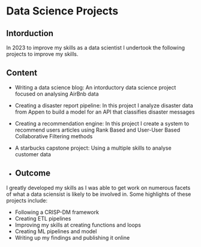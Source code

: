 # Data Science Projects

## Intorduction
In 2023 to improve my skills as a data scientist I undertook the following projects to improve my skills. 

## Content
- Writing a data science blog: An intorductory data science project focused on analysing AirBnb data
- Creating a disaster report pipeline: In this project I analyze disaster data from Appen to build a model for an API that classifies disaster messages
- Creating a recommendation engine: In this project I create a system to recommend users articles using Rank Based and User-User Based Collaborative Filtering methods
- A starbucks capstone project: Using a multiple skills to analyse customer data

- ## Outcome
I greatly developed my skills as I was able to get work on numerous facets of what a data sciensist is likely to be involved in. Some highlights of these projects include:
- Following a CRISP-DM framework
- Creating ETL pipelines
- Improving my skills at creating functions and loops
- Creating ML pipelines and model
- Writing up my findings and publishing it online
